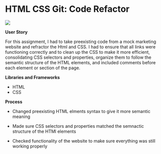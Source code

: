 # HTML CSS Git: Code Refactor
 <img src= "assets/images/digital-marketing-meeting.jpg">
 
 **User Story**

 For this assignment, I had to take preexisting code from a mock marketing website and refractor the Html and CSS. I had to ensure   that all links were functioning correctly and  to clean up the CSS to make it more efficient, consolidating CSS selectors and properties, organize them to follow the semantic structure of the HTML elements, and included comments before each element or section of the page.

 

 **Libraries and Frameworks**


- HTML
- CSS


 **Process**
-  Changed preexisting HTML elments syntax to give it more semantic meaning
-  Made sure CSS selectors and properties matched  the semnactic structure of the HTMl elements

-  Checked functionality of the website to make sure everything was still working properly


